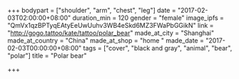+++
bodypart = ["shoulder", "arm", "chest", "leg"]
date = "2017-02-03T02:00:00+08:00"
duration_min = 120
gender = "female"
image_ipfs = "QmVx1qzBPTyqEAtyEeUwUuhv3WB4eSkd6MZ3FWaPbGGikN"
link = "http://gogo.tattoo/kate/tattoo/polar_bear"
made_at_city = "Shanghai"
made_at_country = "China"
made_at_shop = "home "
made_date = "2017-02-03T00:00:00+08:00"
tags = ["cover", "black and gray", "animal", "bear", "polar"]
title = "Polar bear"


+++
